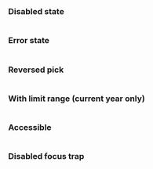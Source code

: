 ```jsx {"file": "./examples/MonthYearPicker_0_default.jsx"}
```

### Disabled state

```jsx {"file": "./examples/MonthYearPicker_1_disabled.jsx"}
```

### Error state

```jsx {"file": "./examples/MonthYearPicker_2_error.jsx"}
```

### Reversed pick

```jsx {"file": "./examples/MonthYearPicker_3_reversed.jsx"}
```

### With limit range (current year only)

```jsx {"file": "./examples/MonthYearPicker_4_limit.jsx"}
```

### Accessible

```jsx {"file": "./examples/MonthYearPicker_5_accessible.jsx"}  
```

### Disabled focus trap

```jsx {"file": "./examples/MonthYearPicker_6_disabled_focus_trap.jsx"}
```